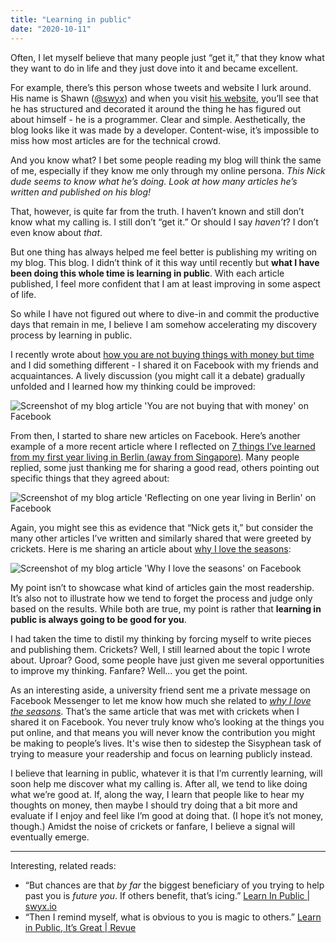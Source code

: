 ```yaml
---
title: "Learning in public"
date: "2020-10-11"
---
```


Often, I let myself believe that many people just “get it,” that they know what they want to do in life and they just dove into it and became excellent.

For example, there’s this person whose tweets and website I lurk around. His name is Shawn ([@swyx](https://twitter.com/swyx)) and when you visit [his website](https://www.swyx.io), you’ll see that he has structured and decorated it around the thing he has figured out about himself - he is a programmer. Clear and simple. Aesthetically, the blog looks like it was made by a developer. Content-wise, it’s impossible to miss how most articles are for the technical crowd.

And you know what? I bet some people reading my blog will think the same of me, especially if they know me only through my online persona. *This Nick dude seems to know what he’s doing. Look at how many articles he’s written and published on his blog!*

That, however, is quite far from the truth. I haven’t known and still don’t know what my calling is. I still don’t “get it.” Or should I say *haven’t*? I don’t even know about *that*.

But one thing has always helped me feel better is publishing my writing on my blog. This blog. I didn’t think of it this way until recently but **what I have been doing this whole time is learning in public**. With each article published, I feel more confident that I am at least improving in some aspect of life.

So while I have not figured out where to dive-in and commit the productive days that remain in me, I believe I am somehow accelerating my discovery process by learning in public.

I recently wrote about [how you are not buying things with money but time](/2020-08-30-you-are-not-buying-that-with-money/) and I did something different - I shared it on Facebook with my friends and acquaintances. A lively discussion (you might call it a debate) gradually unfolded and I learned how my thinking could be improved:

![Screenshot of my blog article 'You are not buying that with money' on Facebook](/images/you-are-not-buying-that-with-money-fb-screenshot.png)

From then, I started to share new articles on Facebook. Here’s another example of a more recent article where I reflected on [7 things I’ve learned from my first year living in Berlin (away from Singapore)](/2020-10-04-7-things-i-learned-from-my-first-year-living-in-berlin-away-from-singapore/). Many people replied, some just thanking me for sharing a good read, others pointing out specific things that they agreed about:

![Screenshot of my blog article 'Reflecting on one year living in Berlin' on Facebook](/images/reflecting-one-year-berlin-away-from-singapore.png)

Again, you might see this as evidence that “Nick gets it,” but consider the many other articles I’ve written and similarly shared that were greeted by crickets. Here is me sharing an article about [why I love the seasons](/2020-08-23-why-i-love-the-seasons/):

![Screenshot of my blog article 'Why I love the seasons' on Facebook](/images/why-i-love-the-seasons.png)

My point isn’t to showcase what kind of articles gain the most readership. It’s also not to illustrate how we tend to forget the process and judge only based on the results. While both are true, my point is rather that **learning in public is always going to be good for you**.

I had taken the time to distil my thinking by forcing myself to write pieces and publishing them. Crickets? Well, I still learned about the topic I wrote about. Uproar? Good, some people have just given me several opportunities to improve my thinking. Fanfare? Well… you get the point.

As an interesting aside, a university friend sent me a private message on Facebook Messenger to let me know how much she related to _[why I love the seasons](/2020-08-23-why-i-love-the-seasons/)_. That’s the same article that was met with crickets when I shared it on Facebook. You never truly know who’s looking at the things you put online, and that means you will never know the contribution you might be making to people’s lives. It's wise then to sidestep the Sisyphean task of trying to measure your readership and focus on learning publicly instead.

I believe that learning in public, whatever it is that I’m currently learning, will soon help me discover what my calling is. After all, we tend to like doing what we’re good at. If, along the way, I learn that people like to hear my thoughts on money, then maybe I should try doing that a bit more and evaluate if I enjoy and feel like I’m good at doing that. (I hope it’s not money, though.) Amidst the noise of crickets or fanfare, I believe a signal will eventually emerge.

---

Interesting, related reads: 

- “But chances are that *by far* the biggest beneficiary of you trying to help past you is *future you*. If others benefit, that’s icing.” [Learn In Public | swyx.io](https://www.swyx.io/learn-in-public/)
- “Then I remind myself, what is obvious to you is magic to others.” [Learn in Public, It’s Great | Revue](https://aliabdaal.com/learn-in-public-it-s-great-268305/)